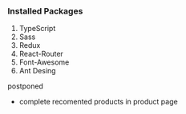 ### Installed Packages

<ol>
<li>TypeScript</li>
<li>Sass</li>
<li>Redux</li>
<li>React-Router</li>
<li>Font-Awesome</li>
<li>Ant Desing</li>
</ol>

postponed

- complete recomented products in product page
